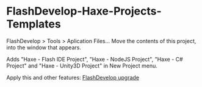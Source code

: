FlashDevelop-Haxe-Projects-Templates
====================================
FlashDevelop > Tools > Aplication Files...
Move the contents of this project, into the window that appears.

Adds "Haxe - Flash IDE Project", "Haxe - NodeJS Project", "Haxe - C# Project" and "Haxe - Unity3D Project" in New Project menu.

Apply this and other features: <a href="https://docs.google.com/file/d/0ByuLRUJ5vNcWRDhNNTFvMHdYbDQ">FlashDevelop upgrade</a>